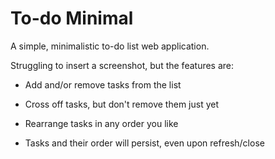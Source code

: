 # To-do Minimal
A simple, minimalistic to-do list web application. 

Struggling to insert a screenshot, but the features are:
- Add and/or remove tasks from the list
- Cross off tasks, but don't remove them just yet
- Rearrange tasks in any order you like

- Tasks and their order will persist, even upon refresh/close
